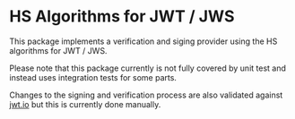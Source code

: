 HS Algorithms for JWT / JWS
===========================

This package implements a verification and siging provider using the HS algorithms for JWT / JWS.

Please note that this package currently is not fully covered by unit test and instead uses integration tests for some parts.

Changes to the signing and verification process are also validated against [jwt.io](https://jwt.io) but this is currently done manually.